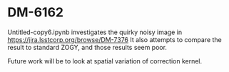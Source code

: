 # DM-6162

Untitled-copy6.ipynb investigates the quirky noisy image in https://jira.lsstcorp.org/browse/DM-7376
   It also attempts to compare the result to standard ZOGY, and those results seem poor.
   
Future work will be to look at spatial variation of correction kernel.
